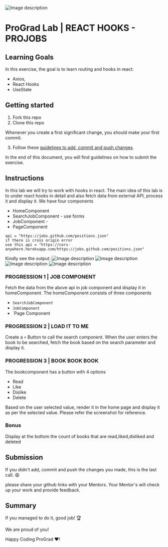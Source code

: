 ![Image description](https://i1.faceprep.in/ProGrad/prograd-logo.png)

# ProGrad Lab | REACT HOOKS - PROJOBS

## Learning Goals

In this exercise, the goal is to learn routing and hooks in react:

- Axios,
- React Hooks
- UseState

## Getting started

1. Fork this repo
2. Clone this repo

Whenever you create a first significant change, you should make your first commit.

3. Follow these [guidelines to add, commit and push changes](https://github.com/FACEPrep-ProGrad/general-guidelines-labs-project-builders.git).

In the end of this document, you will find guidelines on how to submit the exercise.

## Instructions
In this lab we will try to work with hooks in react. The main idea of this lab is to under react hooks in detail and also fetch data from external API, process it and display it. We have four components 
- HomeComponent
- SearchJobComponent - use forms
- JobComponent - 
- PageComponent


```API DETAILS
api = "https://jobs.github.com/positions.json"
if there is cross origin error
use this api = "https://cors-anywhere.herokuapp.com/https://jobs.github.com/positions.json"
```

Kindly see the output:
![Image description](https://i1.faceprep.in/ProGrad/job_4.PNG)
![Image description](https://i1.faceprep.in/ProGrad/job_1.gif)
![Image description](https://i1.faceprep.in/ProGrad/job_2-2.gif)
![Image description](https://i1.faceprep.in/ProGrad/job_3.PNG)
### PROGRESSION 1 | JOB COMPONENT

Fetch the data from the above api in job component and display it in homeComponent. The homeComponent consists of three components 
- `SearchJobComponent`
- `JobComponent`
- `Page Component

### PROGRESSION 2 | LOAD IT TO ME
Create a `+` Button to call the search component. When the user enters the book to be searched, fetch the book based on the search parameter and display it.

### PROGRESSION 3 | BOOK BOOK BOOK
The bookcomponent has a button with 4 options
- Read
- Like
- Dislike
- Delete

Based on the user selected value, render it in the home page and display it as per the selected value. Please refer the screenshot for reference.

### Bonus
Display at the bottom the count of books that are read,liked,disliked and deleted

## Submission

If you didn't add, commit and push the changes you made, this is the last call. :smile:

please share your github links with your Mentors. Your Mentor's will check up your work and provide feedback. 

## Summary

If you managed to do it, good job! :trophy:

We are proud of you!

Happy Coding ProGrad ❤️!

